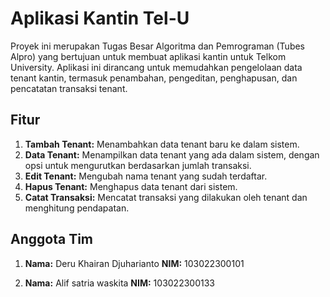 # Aplikasi Kantin Tel-U

Proyek ini merupakan Tugas Besar Algoritma dan Pemrograman (Tubes Alpro) yang bertujuan untuk membuat aplikasi kantin untuk Telkom University. Aplikasi ini dirancang untuk memudahkan pengelolaan data tenant kantin, termasuk penambahan, pengeditan, penghapusan, dan pencatatan transaksi tenant.

## Fitur

1. **Tambah Tenant:** Menambahkan data tenant baru ke dalam sistem.
2. **Data Tenant:** Menampilkan data tenant yang ada dalam sistem, dengan opsi untuk mengurutkan berdasarkan jumlah transaksi.
3. **Edit Tenant:** Mengubah nama tenant yang sudah terdaftar.
4. **Hapus Tenant:** Menghapus data tenant dari sistem.
5. **Catat Transaksi:** Mencatat transaksi yang dilakukan oleh tenant dan menghitung pendapatan.

## Anggota Tim

1. **Nama:** Deru Khairan Djuharianto
   **NIM:** 103022300101

2. **Nama:** Alif satria waskita
   **NIM:** 103022300133
